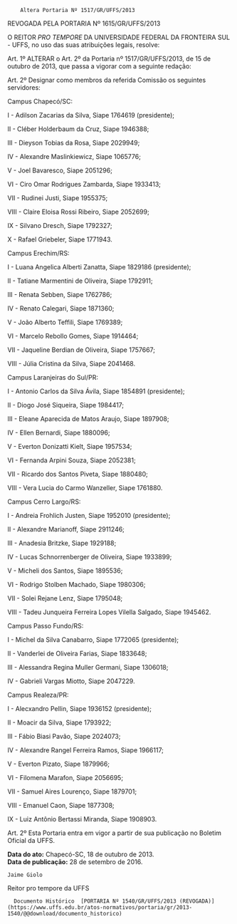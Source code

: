         Altera Portaria Nº 1517/GR/UFFS/2013  

REVOGADA PELA PORTARIA Nº 1615/GR/UFFS/2013

 O REITOR *PRO TEMPORE* DA UNIVERSIDADE FEDERAL DA FRONTEIRA SUL - UFFS, no uso das suas atribuições legais, resolve:

 Art. 1º ALTERAR o Art. 2º da Portaria nº 1517/GR/UFFS/2013, de 15 de outubro de 2013, que passa a vigorar com a seguinte redação:

 Art. 2º Designar como membros da referida Comissão os seguintes servidores:

 Campus Chapecó/SC:

 I - Adilson Zacarias da Silva, Siape 1764619 (presidente);

 II - Cléber Holderbaum da Cruz, Siape 1946388;

 III - Dieyson Tobias da Rosa, Siape 2029949;

 IV - Alexandre Maslinkiewicz, Siape 1065776;

 V - Joel Bavaresco, Siape 2051296;

 VI - Ciro Omar Rodrigues Zambarda, Siape 1933413;

 VII - Rudinei Justi, Siape 1955375;

 VIII - Claire Eloisa Rossi Ribeiro, Siape 2052699;

 IX - Silvano Dresch, Siape 1792327;

 X - Rafael Griebeler, Siape 1771943.

 Campus Erechim/RS:

 I - Luana Angelica Alberti Zanatta, Siape 1829186 (presidente);

 II - Tatiane Marmentini de Oliveira, Siape 1792911;

 III - Renata Sebben, Siape 1762786;

 IV - Renato Calegari, Siape 1871360;

 V - João Alberto Teffili, Siape 1769389;

 VI - Marcelo Rebollo Gomes, Siape 1914464;

 VII - Jaqueline Berdian de Oliveira, Siape 1757667;

 VIII - Júlia Cristina da Silva, Siape 2041468.

 Campus Laranjeiras do Sul/PR:

 I - Antonio Carlos da Silva Ávila, Siape 1854891 (presidente);

 II - Diogo José Siqueira, Siape 1984417;

 III - Eleane Aparecida de Matos Araujo, Siape 1897908;

 IV - Ellen Bernardi, Siape 1880096;

 V - Everton Donizatti Kielt, Siape 1957534;

 VI - Fernanda Arpini Souza, Siape 2052381;

 VII - Ricardo dos Santos Piveta, Siape 1880480;

 VIII - Vera Lucia do Carmo Wanzeller, Siape 1761880.

 Campus Cerro Largo/RS:

 I - Andreia Frohlich Justen, Siape 1952010 (presidente);

 II - Alexandre Marianoff, Siape 2911246;

 III - Anadesia Britzke, Siape 1929188;

 IV - Lucas Schnorrenberger de Oliveira, Siape 1933899;

 V - Micheli dos Santos, Siape 1895536;

 VI - Rodrigo Stolben Machado, Siape 1980306;

 VII - Solei Rejane Lenz, Siape 1795048;

 VIII - Tadeu Junqueira Ferreira Lopes Vilella Salgado, Siape 1945462.

 Campus Passo Fundo/RS:

 I - Michel da Silva Canabarro, Siape 1772065 (presidente);

 II - Vanderlei de Oliveira Farias, Siape 1833648;

 III - Alessandra Regina Muller Germani, Siape 1306018;

 IV - Gabrieli Vargas Miotto, Siape 2047229.

 Campus Realeza/PR:

 I - Alecxandro Pellin, Siape 1936152 (presidente);

 II - Moacir da Silva, Siape 1793922;

 III - Fábio Biasi Pavão, Siape 2024073;

 IV - Alexandre Rangel Ferreira Ramos, Siape 1966117;

 V - Everton Pizato, Siape 1879966;

 VI - Filomena Marafon, Siape 2056695;

 VII - Samuel Aires Lourenço, Siape 1879701;

 VIII - Emanuel Caon, Siape 1877308;

 IX - Luiz Antônio Bertassi Miranda, Siape 1908903.

 Art. 2º Esta Portaria entra em vigor a partir de sua publicação no Boletim Oficial da UFFS.

  

   **Data do ato:** Chapecó-SC, 18 de outubro de 2013.   
 **Data de publicação:**  28 de setembro de 2016. 

    Jaime Giolo   
 Reitor pro tempore da UFFS 

      Documento Histórico  [PORTARIA Nº 1540/GR/UFFS/2013 (REVOGADA)](https://www.uffs.edu.br/atos-normativos/portaria/gr/2013-1540/@@download/documento_historico)     
      